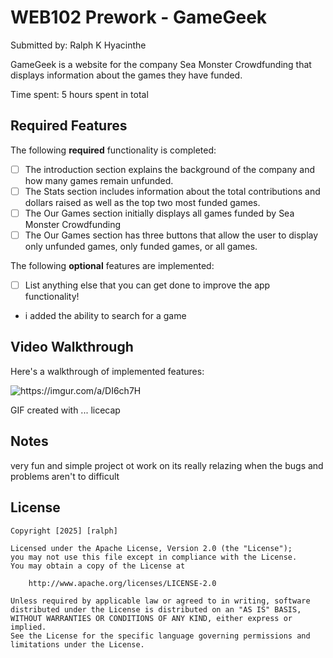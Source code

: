 # WEB102 Prework - GameGeek

Submitted by: Ralph K Hyacinthe

GameGeek is a website for the company Sea Monster Crowdfunding that displays information about the games they have funded.

Time spent: 5 hours spent in total

## Required Features

The following **required** functionality is completed:

* [ ] The introduction section explains the background of the company and how many games remain unfunded.
* [ ] The Stats section includes information about the total contributions and dollars raised as well as the top two most funded games.
* [ ] The Our Games section initially displays all games funded by Sea Monster Crowdfunding
* [ ] The Our Games section has three buttons that allow the user to display only unfunded games, only funded games, or all games.

The following **optional** features are implemented:

* [ ] List anything else that you can get done to improve the app functionality!
- i added the ability to search for a game

## Video Walkthrough

Here's a walkthrough of implemented features:

<img src='https://imgur.com/a/DI6ch7H' title='Video Walkthrough' width='' alt='https://imgur.com/a/DI6ch7H' />

<!-- Replace this with whatever GIF tool you used! -->
GIF created with ... licecap

## Notes

very fun and simple project ot work on its really relazing when the bugs and problems aren't to difficult 

## License

    Copyright [2025] [ralph]

    Licensed under the Apache License, Version 2.0 (the "License");
    you may not use this file except in compliance with the License.
    You may obtain a copy of the License at

        http://www.apache.org/licenses/LICENSE-2.0

    Unless required by applicable law or agreed to in writing, software
    distributed under the License is distributed on an "AS IS" BASIS,
    WITHOUT WARRANTIES OR CONDITIONS OF ANY KIND, either express or implied.
    See the License for the specific language governing permissions and
    limitations under the License.
